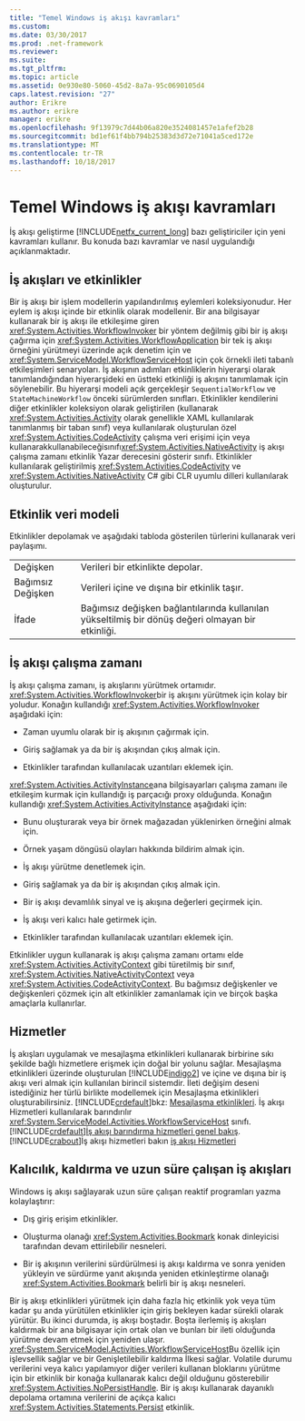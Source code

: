 ```yaml
---
title: "Temel Windows iş akışı kavramları"
ms.custom: 
ms.date: 03/30/2017
ms.prod: .net-framework
ms.reviewer: 
ms.suite: 
ms.tgt_pltfrm: 
ms.topic: article
ms.assetid: 0e930e80-5060-45d2-8a7a-95c0690105d4
caps.latest.revision: "27"
author: Erikre
ms.author: erikre
manager: erikre
ms.openlocfilehash: 9f13979c7d44b06a820e3524081457e1afef2b28
ms.sourcegitcommit: bd1ef61f4bb794b25383d3d72e71041a5ced172e
ms.translationtype: MT
ms.contentlocale: tr-TR
ms.lasthandoff: 10/18/2017
---
```

# <a name="fundamental-windows-workflow-concepts"></a>Temel Windows iş akışı kavramları
İş akışı geliştirme [!INCLUDE[netfx_current_long](../../../includes/netfx-current-long-md.md)] bazı geliştiriciler için yeni kavramları kullanır. Bu konuda bazı kavramlar ve nasıl uygulandığı açıklanmaktadır.  
  
## <a name="workflows-and-activities"></a>İş akışları ve etkinlikler  
 Bir iş akışı bir işlem modellerin yapılandırılmış eylemleri koleksiyonudur. Her eylem iş akışı içinde bir etkinlik olarak modellenir. Bir ana bilgisayar kullanarak bir iş akışı ile etkileşime giren <xref:System.Activities.WorkflowInvoker> bir yöntem değilmiş gibi bir iş akışı çağırma için <xref:System.Activities.WorkflowApplication> bir tek iş akışı örneğini yürütmeyi üzerinde açık denetim için ve <xref:System.ServiceModel.WorkflowServiceHost> için çok örnekli ileti tabanlı etkileşimleri senaryoları. İş akışının adımları etkinliklerin hiyerarşi olarak tanımlandığından hiyerarşideki en üstteki etkinliği iş akışını tanımlamak için söylenebilir. Bu hiyerarşi modeli açık gerçekleşir `SequentialWorkflow` ve `StateMachineWorkflow` önceki sürümlerden sınıfları. Etkinlikler kendilerini diğer etkinlikler koleksiyon olarak geliştirilen (kullanarak <xref:System.Activities.Activity> olarak genellikle XAML kullanılarak tanımlanmış bir taban sınıf) veya kullanılarak oluşturulan özel <xref:System.Activities.CodeActivity> çalışma veri erişimi için veya kullanarakkullanabileceğisınıfı<xref:System.Activities.NativeActivity> iş akışı çalışma zamanı etkinlik Yazar derecesini gösterir sınıfı. Etkinlikler kullanılarak geliştirilmiş <xref:System.Activities.CodeActivity> ve <xref:System.Activities.NativeActivity> C# gibi CLR uyumlu dilleri kullanılarak oluşturulur.  
  
## <a name="activity-data-model"></a>Etkinlik veri modeli  
 Etkinlikler depolamak ve aşağıdaki tabloda gösterilen türlerini kullanarak veri paylaşımı.  
  
|||  
|-|-|  
|Değişken|Verileri bir etkinlikte depolar.|  
|Bağımsız Değişken|Verileri içine ve dışına bir etkinlik taşır.|  
|İfade|Bağımsız değişken bağlantılarında kullanılan yükseltilmiş bir dönüş değeri olmayan bir etkinliği.|  
  
## <a name="workflow-runtime"></a>İş akışı çalışma zamanı  
 İş akışı çalışma zamanı, iş akışlarını yürütmek ortamıdır. <xref:System.Activities.WorkflowInvoker>bir iş akışını yürütmek için kolay bir yoludur. Konağın kullandığı <xref:System.Activities.WorkflowInvoker> aşağıdaki için:  
  
-   Zaman uyumlu olarak bir iş akışının çağırmak için.  
  
-   Giriş sağlamak ya da bir iş akışından çıkış almak için.  
  
-   Etkinlikler tarafından kullanılacak uzantıları eklemek için.  
  
 <xref:System.Activities.ActivityInstance>ana bilgisayarları çalışma zamanı ile etkileşim kurmak için kullandığı iş parçacığı proxy olduğunda. Konağın kullandığı <xref:System.Activities.ActivityInstance> aşağıdaki için:  
  
-   Bunu oluşturarak veya bir örnek mağazadan yüklenirken örneğini almak için.  
  
-   Örnek yaşam döngüsü olayları hakkında bildirim almak için.  
  
-   İş akışı yürütme denetlemek için.  
  
-   Giriş sağlamak ya da bir iş akışından çıkış almak için.  
  
-   Bir iş akışı devamlılık sinyal ve iş akışına değerleri geçirmek için.  
  
-   İş akışı veri kalıcı hale getirmek için.  
  
-   Etkinlikler tarafından kullanılacak uzantıları eklemek için.  
  
 Etkinlikler uygun kullanarak iş akışı çalışma zamanı ortamı elde <xref:System.Activities.ActivityContext> gibi türetilmiş bir sınıf, <xref:System.Activities.NativeActivityContext> veya <xref:System.Activities.CodeActivityContext>. Bu bağımsız değişkenler ve değişkenleri çözmek için alt etkinlikler zamanlamak için ve birçok başka amaçlarla kullanırlar.  
  
## <a name="services"></a>Hizmetler  
 İş akışları uygulamak ve mesajlaşma etkinlikleri kullanarak birbirine sıkı şekilde bağlı hizmetlere erişmek için doğal bir yolunu sağlar. Mesajlaşma etkinlikleri üzerinde oluşturulan [!INCLUDE[indigo2](../../../includes/indigo2-md.md)] ve içine ve dışına bir iş akışı veri almak için kullanılan birincil sistemdir. İleti değişim deseni istediğiniz her türlü birlikte modellemek için Mesajlaşma etkinlikleri oluşturabilirsiniz. [!INCLUDE[crdefault](../../../includes/crdefault-md.md)]bkz: [Mesajlaşma etkinlikleri](../../../docs/framework/wcf/feature-details/messaging-activities.md). İş akışı Hizmetleri kullanılarak barındırılır <xref:System.ServiceModel.Activities.WorkflowServiceHost> sınıfı. [!INCLUDE[crdefault](../../../includes/crdefault-md.md)][İş akışı barındırma hizmetleri genel bakış](../../../docs/framework/wcf/feature-details/hosting-workflow-services-overview.md). [!INCLUDE[crabout](../../../includes/crabout-md.md)]İş akışı hizmetleri bakın [iş akışı Hizmetleri](../../../docs/framework/wcf/feature-details/workflow-services.md)  
  
## <a name="persistence-unloading-and-long-running-workflows"></a>Kalıcılık, kaldırma ve uzun süre çalışan iş akışları  
 Windows iş akışı sağlayarak uzun süre çalışan reaktif programları yazma kolaylaştırır:  
  
-   Dış giriş erişim etkinlikler.  
  
-   Oluşturma olanağı <xref:System.Activities.Bookmark> konak dinleyicisi tarafından devam ettirilebilir nesneleri.  
  
-   Bir iş akışının verilerini sürdürülmesi iş akışı kaldırma ve sonra yeniden yükleyin ve sürdürme yanıt akışında yeniden etkinleştirme olanağı <xref:System.Activities.Bookmark> belirli bir iş akışı nesneleri.  
  
 Bir iş akışı etkinlikleri yürütmek için daha fazla hiç etkinlik yok veya tüm kadar şu anda yürütülen etkinlikler için giriş bekleyen kadar sürekli olarak yürütür. Bu ikinci durumda, iş akışı boştadır. Boşta ilerlemiş iş akışları kaldırmak bir ana bilgisayar için ortak olan ve bunları bir ileti olduğunda yürütme devam etmek için yeniden ulaşır. <xref:System.ServiceModel.Activities.WorkflowServiceHost>Bu özellik için işlevsellik sağlar ve bir Genişletilebilir kaldırma İlkesi sağlar. Volatile durumu verilerini veya kalıcı yapılamıyor diğer verileri kullanan bloklarını yürütme için bir etkinlik bir konağa kullanarak kalıcı değil olduğunu gösterebilir <xref:System.Activities.NoPersistHandle>. Bir iş akışı kullanarak dayanıklı depolama ortamına verilerini de açıkça kalıcı <xref:System.Activities.Statements.Persist> etkinlik.
